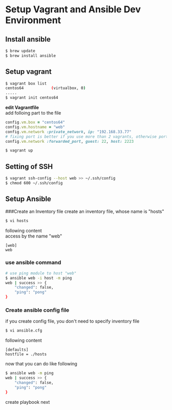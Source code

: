 # Setup Vagrant and Ansible Dev Environment 

## Install ansible
```sh
$ brew update  
$ brew install ansible  
```
## Setup vagrant 
```sh
$ vagrant box list  
centos64            (virtualbox, 0)  
.....  
$ vagrant init centos64  
```
**edit Vagrantfile**  
add folloing part to the file  
```ruby
config.vm.box = "centos64"
config.vm.hostname = "web"
config.vm.network :private_network, ip: "192.168.33.77"
# fixing port is better if you use more than 2 vagrants, otherwise port number can be changed automatically. 
config.vm.network :forwarded_port, guest: 22, host: 2223
```
```sh
$ vagrant up  
```
## Setting of SSH
```sh
$ vagrant ssh-config --host web >> ~/.ssh/config  
$ chmod 600 ~/.ssh/config
```

## Setup Ansible
###Create an Inventory file
create an inventory file, whose name is "hosts"  
```sh
$ vi hosts
```
following content  
access by the name "web"  
```
[web]
web
```
### use ansible command 
```sh
# use ping module to host "web"
$ ansible web -i host -m ping
web | success >> {
    "changed": false,
    "ping": "pong"
}
```
### Create ansible config file
if you create config file, you don't need to specify inventory file
```sh
$ vi ansible.cfg
```
following content 
```
[defaults]
hostfile = ./hosts
```
now that you can do like following
```sh
$ ansible web -m ping
web | success >> {
    "changed": false,
    "ping": "pong"
}
```
create playbook next  
